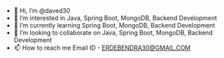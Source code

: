 - 👋 Hi, I’m @daved30
- 👀 I’m interested in Java, Spring Boot, MongoDB, Backend Development
- 🌱 I’m currently learning Spring Boot, MongoDB, Backend Development
- 💞️ I’m looking to collaborate on Java, Spring Boot, MongoDB, Backend Development
- 📫 How to reach me Email ID - ERDEBENDRA30@GMAIL.COM

<!---
daved30/daved30 is a ✨ special ✨ repository because its `README.md` (this file) appears on your GitHub profile.
You can click the Preview link to take a look at your changes.
--->
